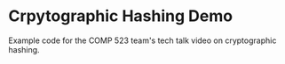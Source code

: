 # Crpytographic Hashing Demo
Example code for the COMP 523 team's tech talk video on cryptographic hashing.
